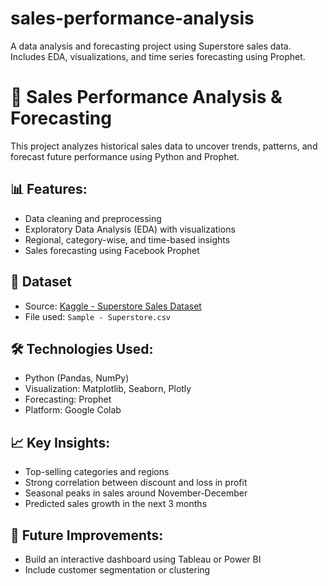 # sales-performance-analysis
A data analysis and forecasting project using Superstore sales data. Includes EDA, visualizations, and time series forecasting using Prophet.
# 🧮 Sales Performance Analysis & Forecasting

This project analyzes historical sales data to uncover trends, patterns, and forecast future performance using Python and Prophet.

## 📊 Features:
- Data cleaning and preprocessing
- Exploratory Data Analysis (EDA) with visualizations
- Regional, category-wise, and time-based insights
- Sales forecasting using Facebook Prophet

## 📁 Dataset
- Source: [Kaggle - Superstore Sales Dataset](https://www.kaggle.com/datasets/vivek468/superstore-dataset-final)
- File used: `Sample - Superstore.csv`

## 🛠️ Technologies Used:
- Python (Pandas, NumPy)
- Visualization: Matplotlib, Seaborn, Plotly
- Forecasting: Prophet
- Platform: Google Colab

## 📈 Key Insights:
- Top-selling categories and regions
- Strong correlation between discount and loss in profit
- Seasonal peaks in sales around November-December
- Predicted sales growth in the next 3 months


## 📌 Future Improvements:
- Build an interactive dashboard using Tableau or Power BI
- Include customer segmentation or clustering
